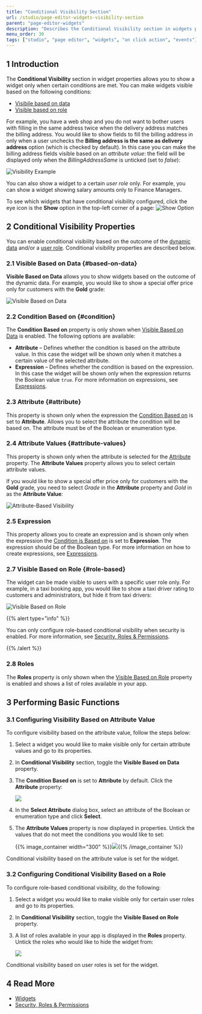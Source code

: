 ```yaml
---
title: "Conditional Visibility Section"
url: /studio/page-editor-widgets-visibility-section
parent: "page-editor-widgets"
description: "Describes the Conditional Visibility section in widgets properties in Mendix Studio."
menu_order: 30
tags: ["studio", "page editor", "widgets", "on click action", "events"]
---
```


## 1 Introduction 

The **Conditional Visibility** section in widget properties allows you to show a widget only when certain conditions are met. You can make widgets visible based on the following conditions:

* [Visibile based on data](#based-on-data)
* [Visible based on role](#role-based) 

For example, you have a web shop and you do not want to bother users with filling in the same address twice when the delivery address matches the billing address. You would like to show fields to fill the billing address in only when a user unchecks the **Billing address is the same as delivery address** option (which is checked by default). In this case you can make the billing address fields visible based on an *attribute value*: the field will be displayed only when the *BillingAddressSame* is unticked (set to *false*):

![Visibility Example](attachments/page-editor-widgets-visibility-section/attribute-based-example.png)

You can also show a widget to a certain *user role* only. For example, you can show a widget showing salary amounts only to Finance Managers. 

To see which widgets that have conditional visibility configured, click the eye icon is the **Show** option in the top-left corner of a page:
![Show Option](attachments/page-editor-widgets-visibility-section/highlight-conditional-items.png)

## 2 Conditional Visibility Properties

You can enable conditional visibility based on the outcome of the [dynamic data](#based-on-data) and/or a [user role](#role-based). Conditional visibility properties are described below. 

### 2.1 Visible Based on Data {#based-on-data}

**Visible Based on Data** allows you to show widgets based on the outcome of the dynamic data. For example, you would like to show a special offer price only for customers with the **Gold** grade: 

![Visible Based on Data](attachments/page-editor-widgets-visibility-section/visible-based-on-data.jpg)

### 2.2 Condition Based on {#condition}

The **Condition Based on** property is only shown when [Visible Based on Data](#based-on-data) is enabled. The following options are available:

* **Attribute** – Defines whether the condition is based on the attribute value. In this case the widget will be shown only when it matches a certain value of the selected attribute.
* **Expression** – Defines whether the condition is based on the expression. In this case the widget will be shown only when the expression returns the Boolean value `true`. For more information on expressions, see [Expressions](expressions).

### 2.3 Attribute {#attribute}

This property is shown only when the expression the [Condition Based on](#condition) is set to **Attribute**. Allows you to select the attribute the condition will be based on. The attribute must be of the Boolean or enumeration type.

### 2.4 Attribute Values {#attribute-values}

This property is shown only when the attribute is selected for the [Attribute](#attribute) property. The **Attribute Values** property allows you to select certain attribute values.

If you would like to show a special offer price only for customers with the **Gold** grade, you need to select *Grade* in the **Attribute** property and *Gold* in as the **Attribute Value**:

![Attribute-Based Visibility](attachments/page-editor-widgets-visibility-section/attribute-based-visibility.png)

### 2.5 Expression

This property allows you to create an expression and is shown only when the expression the [Condition is Based on](#condition) is set to **Expression**. The expression should be of the Boolean type. For more information on how to create expressions, see [Expressions](expressions).

### 2.7 Visible Based on Role {#role-based}

The widget can be made visible to users with a specific user role only. For example, in a taxi booking app, you would like to show a taxi driver rating to customers and administrators, but hide it from taxi drivers:

![Visible Based on Role](attachments/page-editor-widgets-visibility-section/visible-based-on-role.jpg)

{{% alert type="info" %}}

You can only configure role-based conditional visibility when security is enabled. For more information, see [Security, Roles & Permissions](settings-security).

{{% /alert %}}

### 2.8 Roles

The **Roles** property is only shown when the [Visible Based on Role](#role-based) property is enabled and shows a list of roles available in your app. 

## 3 Performing Basic Functions

### 3.1 Configuring Visibility Based on Attribute Value

To configure visibility based on the attribute value, follow the steps below:

1. Select a widget you would like to make visible only for certain attribute values and go to its properties.

2. In **Conditional Visibility** section, toggle the **Visible Based on Data** property.

3. The **Condition Based on** is set to **Attribute** by default. Click the **Attribute** property: 

    ![](attachments/page-editor-widgets-visibility-section/attribute-based-property.png)

4. In the **Select Attribute** dialog box, select an attribute of the Boolean or enumeration type and click **Select**.

5. The **Attribute Values** property is now displayed in properties. Untick the values that do not meet the conditions you would like to set:

    {{% image_container width="300" %}}![](attachments/page-editor-widgets-visibility-section/attribute-values.png){{% /image_container %}} 

Conditional visibility based on the attribute value is set for the widget.

### 3.2 Configuring Conditional Visibility Based on a Role

To configure role-based conditional visibility, do the following:

1. Select a widget you would like to make visible only for certain user roles and go to its properties.

2. In **Conditional Visibility** section, toggle the **Visible Based on Role** property.

3. A list of roles available in your app is displayed in the **Roles** property. Untick the roles who would like to hide the widget from:

    ![](attachments/page-editor-widgets-visibility-section/role-based-example.png)    

Conditional visibility based on user roles is set for the widget.

## 4 Read More

* [Widgets](page-editor-widgets)
* [Security, Roles & Permissions](settings-security)
